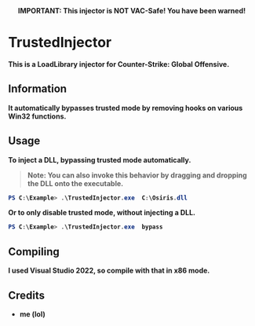 <div align="center">
  <strong>IMPORTANT: This injector is NOT VAC-Safe! You have been warned!<strong>
</div>
   
# TrustedInjector
This is a LoadLibrary injector for Counter-Strike: Global Offensive.

## Information
It automatically bypasses trusted mode by removing hooks on various Win32 functions.

## Usage
To inject a DLL, bypassing trusted mode automatically.
>Note: You can also invoke this behavior by dragging and dropping the DLL onto the executable.
```powershell
PS C:\Example> .\TrustedInjector.exe  C:\Osiris.dll
```
Or to only disable trusted mode, without injecting a DLL.
```powershell
PS C:\Example> .\TrustedInjector.exe  bypass
```
## Compiling
I used Visual Studio 2022, so compile with that in x86 mode.

## Credits
 - me (lol)
